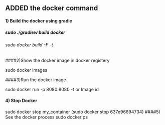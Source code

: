 
## ADDED the docker command

#### 1) Build the docker using gradle

##### sudo ./gradlew build docker

###### sudo docker build -F <docker file> -t <docker image>

####2)Show the docker image in docker registery

sudo docker images

####3)Run the docker image

sudo docker run -p 8080:8080 -t <imagefile> or Image id

#### 4) Stop Docker
sudo docker stop my_container    (sudo docker stop 637e96694734)
####5) See the docker process
sudo docker ps
